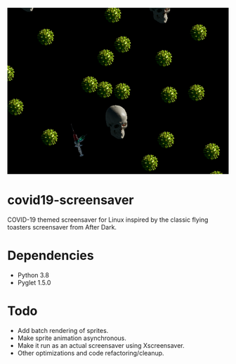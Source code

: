 ![Alt text](/docs/screenshot.png?raw=true)

# covid19-screensaver
COVID-19 themed screensaver for Linux inspired by the classic flying toasters screensaver from After Dark.

# Dependencies

* Python 3.8
* Pyglet 1.5.0

# Todo

* Add batch rendering of sprites.
* Make sprite animation asynchronous.
* Make it run as an actual screensaver using Xscreensaver.
* Other optimizations and code refactoring/cleanup.